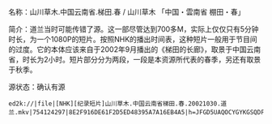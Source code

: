 名称：山川草木.中国云南省.梯田.春 / 山川草木 「中国・雲南省  棚田・春」

简介：道兰当时可能传错了源。这一部尽管达到700多M，实际上仅仅只有5分钟时长，为一个1080P的短片。按照NHK的播出时间表，这种短片一般用于节目间的过度。它的本体应该来自于2002年9月播出的《梯田的长廊》，取景于中国云南省，时长为2小时。短片部分分为两段，一段是本资源所代表的春季，另还有取景于秋季。

源状态：确认有源
```
ed2k://|file|[NHK][纪录短片]山川草木.中国云南省梯田.春.20021030.道兰.mkv|754124297|8E2F916DE61F2D5ED48395A7A16EB4A5|h=JFGD5UAQOCYGYKGSQDFWUGKD3INTPXYY|/
```
